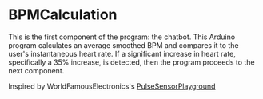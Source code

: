 # BPMCalculation
This is the first component of the program: the chatbot. This Arduino program calculates an average smoothed BPM and compares it to the user's instantaneous heart rate. If a significant increase in heart rate, specifically a 35% increase, is detected, then the program proceeds to the next component.

Inspired by WorldFamousElectronics's [PulseSensorPlayground](https://github.com/WorldFamousElectronics/PulseSensorPlayground/blob/master/examples/Getting_BPM_to_Monitor/Getting_BPM_to_Monitor.ino) 
